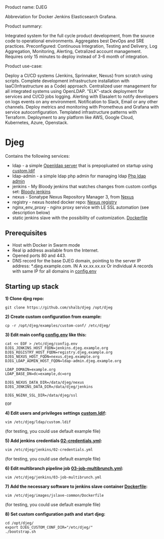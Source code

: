 Product name: DJEG

Abbreviation for Docker Jenkins Elasticsearch Grafana.

Product summary:

Integrated system for the full cycle product development, from the source code to operational environments.
Aggregates best DevOps and SRE practices.
Preconfigured: Continuous Integration, Testing and Delivery, Log Aggregation,
Monitoring, Alerting, Cetralized account management.
Requires only 15 minutes to deploy instead of 3-6 month of integration.

Product use-case:

Deploy a CI/CD systems (Jenkins, Sprinnaker, Nexus) from scratch using scripts.
Complete development infrastructure installation with IaaC(Infrastructure as a Code) approach.
Centralized user management for all integrated systems using OpenLDAP.
"ELK"-stack deployment for services and CI/CD jobs logging. 
Alerting with Elasalert to notify developers on logs events on any environment.
Notification to Slack, Email or any other channels.
Deploy metrics and monitoring with Prometheus and Grafana with service autoconfiguration.
Templated infrastructure patterns with Terraform.
Deployment to any platform like AWS, Google Cloud, Kubernetes, Azure, Openstack.

# Djeg

Contains the following services:
* ldap - a simple [Openldap server](https://github.com/osixia/docker-openldap) that is prepopluated on startup using [custom.ldif](examples/custom-conf/ldap/custom.ldif)
* ldap-admin - a simple ldap php admin for managing ldap [Php ldap admin](https://github.com/osixia/docker-phpLDAPadmin)
* jenkins - My Bloody jenkins that watches changes from custom configs set: [Bloody jenkins](https://github.com/odavid/my-bloody-jenkins)
* nexus - Sonatype Nexus Repository Manager 3, from [Nexus](https://hub.docker.com/r/sonatype/nexus3/)
* registry - nexus hosted docker repo: [Nexus registry](https://help.sonatype.com/repomanager3/private-registry-for-docker)
* nginx_env_proxy - nginx proxy service with LE SSL automation (see description below)
* static jenkins slave with the possibility of customization. [Dockerfile](examples/custom-conf/images/jslave-common/Dockerfile)

## Prerequisites
* Host with Docker in Swarm mode
* Real ip address available from the Internet.
* Opened ports 80 and 443.
* DNS record for the base DJEG domain, pointing to the server IP address:
  *.djeg.example.com. IN A xx.xx.xx.xx
  Or individual A records with same IP for all domains in [config.env](examples/custom-conf/config.env)

## Starting up stack

**1) Clone djeg repo:**
```shell
git clone https://github.com/shalb/djeg /opt/djeg
```

**2) Create custom configuration from example:**
```shell
cp -r /opt/djeg/examples/custom-conf/ /etc/djeg/
```

**3) Edit main config [config.env](examples/custom-conf/config.env) like this:**
```shell
cat << EOF > /etc/djeg/config.env
DJEG_JENKINS_HOST_FQDN=jenkins.djeg.example.org
DJEG_REGISTRY_HOST_FQDN=registry.djeg.example.org
DJEG_NEXUS_HOST_FQDN=nexus.djeg.example.org
DJEG_LDAP_ADMIN_HOST_FQDN=ldap-admin.djeg.example.org

LDAP_DOMAIN=example.org
LDAP_BASE_DN=dc=example,dc=org

DJEG_NEXUS_DATA_DIR=/data/djeg/nexus
DJEG_JENKINS_DATA_DIR=/data/djeg/jenkins

DJEG_NGINX_SSL_DIR=/data/djeg/ssl

EOF
```

**4) Edit users and privileges settings [custom.ldif](examples/custom-conf/ldap/custom.ldif):**
```shell
vim /etc/djeg/ldap/custom.ldif
```
(for testing, you could use default example file)

**5) Add jenkins credentials [02-credentials.yml](examples/custom-conf/jenkins/02-credentials.yml):**
```shell
vim /etc/djeg/jenkins/02-credentials.yml
```
(for testing, you could use default example file)

**6) Edit multibranch pipeline job [03-job-multibrunch.yml](examples/custom-conf/jenkins/03-job-multibrunch.yml):**
```shell
vim /etc/djeg/jenkins/03-job-multibrunch.yml
```

**7) Add the necessary software to jenkins slave container [Dockerfile](examples/custom-conf/images/jslave-common/Dockerfile):**
```shell
vim /etc/djeg/images/jslave-common/Dockerfile
```
(for testing, you could use default example file)

**8) Set custom configuration path and start djeg:**
```shell
cd /opt/djeg/
export DJEG_CUSTOM_CONF_DIR="/etc/djeg/"
./bootstrap.sh
```